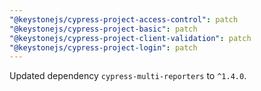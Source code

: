 ```yaml
---
"@keystonejs/cypress-project-access-control": patch
"@keystonejs/cypress-project-basic": patch
"@keystonejs/cypress-project-client-validation": patch
"@keystonejs/cypress-project-login": patch
---
```


Updated dependency `cypress-multi-reporters` to `^1.4.0`.
